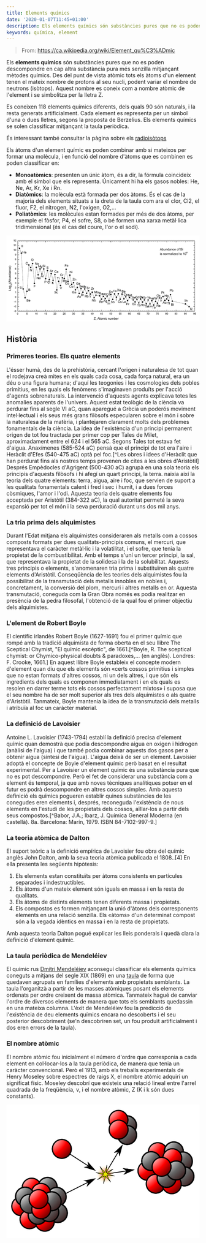```yaml
---
title: Elements químics
date: '2020-01-07T11:45+01:00'
description: Els elements químics són substàncies pures que no es poden descompondre en cap altra substància pura més senzilla mitjançant mètodes químics
keywords: química, element
---
```


> From: https://ca.wikipedia.org/wiki/Element_qu%C3%ADmic

Els __elements químics__ són substàncies pures que no es poden descompondre en cap altra substància pura més senzilla mitjançant mètodes químics. Des del punt de vista atòmic tots els àtoms d'un element tenen el mateix nombre de protons al seu nucli, podent variar el nombre de neutrons (isòtops). Aquest nombre es coneix com a nombre atòmic de l'element i se simbolitza per la lletra Z.

Es coneixen 118 elements químics diferents, dels quals 90 són naturals, i la resta generats artificialment. Cada element es representa per un símbol d'una o dues lletres, segons la proposta de Berzelius. Els elements químics se solen classificar mitjançant la taula periòdica.

És interessant també consultar la pàgina sobre els [radioisòtops](./radionuclide)

Els àtoms d'un element químic es poden combinar amb si mateixos per formar una molècula, i en funció del nombre d'àtoms que es combinen es poden classificar en:

- __Monoatòmics__: presenten un únic àtom, és a dir, la fórmula coincideix amb el símbol que els representa. Únicament hi ha els gasos nobles: He, Ne, Ar, Kr, Xe i Rn.
- __Diatòmics__: la molècula està formada per dos àtoms. És el cas de la majoria dels elements situats a la dreta de la taula com ara el clor, Cl2, el fluor, F2, el nitrogen, N2, l'oxigen, O2,...
- __Poliatòmics__: les molècules estan formades per més de dos àtoms, per exemple el fòsfor, P4, el sofre, S8, o bé formen una xarxa metàl·lica tridimensional (és el cas del coure, l'or o el sodi).

![Abundance of chemical elements on the solar system](solar-system-abundances.png "Abundance of chemical elements on the solar system")

## Història

### Primeres teories. Els quatre elements
L'ésser humà, des de la prehistòria, cercant l'origen i naturalesa de tot quan el rodejava creà mites en els quals cada cosa, cada força natural, era un déu o una figura humana; d'aquí les teogonies i les cosmologies dels pobles primitius, en les quals els fenòmens s'imaginaven produïts per l'acció d'agents sobrenaturals. La intervenció d'aquests agents explicava totes les anomalies aparents de l'univers. Aquest estat teològic de la ciència va perdurar fins al segle VI aC, quan aparegué a Grècia un poderós moviment intel·lectual i els seus més grans filòsofs especularen sobre el món i sobre la naturalesa de la matèria, i plantejaren clarament molts dels problemes fonamentals de la ciència. La idea de l'existència d'un principi permanent origen de tot fou tractada per primer cop per Tales de Milet, aproximadament entre el 624 i el 565 aC. Segons Tales tot estava fet d'aigua. Anaxímenes (585-524 aC) pensà que el principi de tot era l'aire i Heràclit d'Efes (540-475 aC) optà pel foc.[^Les obres i idees d'Heràclit que han perdurat fins als nostres temps provenen de cites a les obres d'Aristòtil] Després Empèdocles d'Agrigent (500-430 aC) agrupà en una sola teoria els principis d'aquests filòsofs i hi afegí un quart principi, la terra. naixia així la teoria dels quatre elements: terra, aigua, aire i foc, que servien de suport a les qualitats fonamentals calent i fred i sec i humit, i a dues forces còsmiques, l'amor i l'odi. Aquesta teoria dels quatre elements fou acceptada per Aristòtil (384-322 aC), la qual autoritat permeté la seva expansió per tot el món i la seva perduració durant uns dos mil anys.

### La tria prima dels alquimistes
Durant l'Edat mitjana els alquimistes consideraren als metalls com a cossos composts formats per dues qualitats-principis comuns, el mercuri, que representava el caràcter metàl·lic i la volatilitat, i el sofre, que tenia la propietat de la combustibilitat. Amb el temps s'uní un tercer principi, la sal, que representava la propietat de la solidesa i la de la solubilitat. Aquests tres principis o elements, s'anomenaren tria prima i substituïren als quatre elements d'Aristòtil. Conseqüència de les teories dels alquimistes fou la possibilitat de la transmutació dels metalls innobles en nobles i, concretament, la conversió del plom, mercuri i altres metalls en or. Aquesta transmutació, coneguda com la Gran Obra només es podia realitzar en presència de la pedra filosofal, l'obtenció de la qual fou el primer objectiu dels alquimistes.

### L'element de Robert Boyle
El científic irlandès Robert Boyle (1627-1691) fou el primer químic que rompé amb la tradició alquimista de forma oberta en el seu llibre The Sceptical Chymist, "El químic escèptic", de 1661.[^Boyle, R. The sceptical chymist: or Chymico-physical doubts & paradoxes,... (en anglès). Londres: F. Crooke, 1661.] En aquest llibre Boyle estableix el concepte modern d'element quan diu que els elements són «certs cossos primitius i simples que no estan formats d'altres cossos, ni un dels altres, i que són els ingredients dels quals es componen immediatament i en els quals es resolen en darrer terme tots els cossos perfectament mixtos» i suposa que el seu nombre ha de ser molt superior als tres dels alquimistes o als quatre d'Aristòtil. Tanmateix, Boyle mantenia la idea de la transmutació dels metalls i atribuïa al foc un caràcter material.

### La definició de Lavoisier
Antoine L. Lavoisier (1743-1794) establí la definició precisa d'element químic quan demostrà que podia descompondre aigua en oxigen i hidrogen (anàlisi de l'aigua) i que també podia combinar aquests dos gasos per a obtenir aigua (síntesi de l'aigua). L'aigua deixà de ser un element. Lavoisier adoptà el concepte de Boyle d'element químic però basat en el resultat experimental. Per a Lavoisier un element químic és una substància pura que no es pot descompondre. Però el fet de considerar una substància com a element és temporal, ja que amb noves tècniques analítiques potser en el futur es podrà descompondre en altres cossos simples. Amb aquesta definició els químics pogueren establir quines substàncies de les conegudes eren elements i, després, reconeguda l'existència de nous elements en l'estudi de les propietats dels cossos, aïllar-los a partir dels seus compostos.[^Babor, J.A.; Ibarz, J. Química General Moderna (en castellà). 8a. Barcelona: Marín, 1979. ISBN 84-7102-997-9.]

### La teoria atòmica de Dalton
El suport teòric a la definició empírica de Lavoisier fou obra del químic anglès John Dalton, amb la seva teoria atòmica publicada el 1808..[4] En ella presenta les següents hipòtesis:
1. Els elements estan constituïts per àtoms consistents en partícules separades i indestructibles.
2. Els àtoms d'un mateix element són iguals en massa i en la resta de qualitats.
3. Els àtoms de distints elements tenen diferents massa i propietats.
4. Els compostos es formen mitjançant la unió d'àtoms dels corresponents elements en una relació senzilla. Els «àtoms» d'un determinat compost són a la vegada idèntics en massa i en la resta de propietats.

Amb aquesta teoria Dalton pogué explicar les lleis ponderals i quedà clara la definició d'element químic.

### La taula periòdica de Mendeléiev
El químic rus [Dmitri Mendeléiev](../mendeleev) aconseguí classificar els elements químics coneguts a mitjans del segle XIX (1869) en una [taula](../periodic-table) de forma que quedaven agrupats en famílies d'elements amb propietats semblants. La taula l'organitzà a partir de les masses atòmiques posant els elements ordenats per ordre creixent de massa atòmica. Tanmateix hagué de canviar l'ordre de diversos elements de manera que tots els semblants quedassin en una mateixa columna. L'èxit de Mendeléiev fou la predicció de l'existència de deu elements químics encara no descoberts i el seu posterior descobriment (se'n descobriren set, un fou produït artificialment i dos eren errors de la taula).

### El nombre atòmic
El nombre atòmic fou inicialment el número d'ordre que corresponia a cada element en col·locar-los a la taula periòdica, de manera que tenia un caràcter convencional. Però el 1913, amb els treballs experimentals de Henry Moseley sobre espectres de raigs X, el nombre atòmic adquirí un significat físic. Moseley descobrí que existeix una relació lineal entre l'arrel quadrada de la freqüència, ν, i el nombre atòmic, Z (K i k són dues constants).

![Nuclear reaction](nuclear-reaction.svg)
